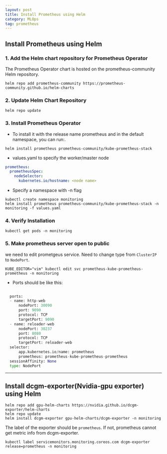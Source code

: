 ```yaml
---
layout: post
title: Install Prometheus using Helm
category: MLOps
tag: prometheus
---
```


## Install Prometheus using Helm

### 1. Add the Helm chart repository for Prometheus Operator

The Prometheus Operator chart is hosted on the prometheus-community Helm repository. 
```
helm repo add prometheus-community https://prometheus-community.github.io/helm-charts
```

### 2. Update Helm Chart Repository
```
helm repo update
```

### 3. Install Prometheus Operator

- To install it with the release name prometheus and in the default namespace, you can run:.
```
helm install prometheus prometheus-community/kube-prometheus-stack
```

- values.yaml to specify the worker/master node 
```yaml
prometheus:
  prometheusSpec:
    nodeSelector:
      kubernetes.io/hostname: <node name>
```

- Specify a namespace with -n flag
```
kubectl create namespace monitoring
helm install prometheus prometheus-community/kube-prometheus-stack -n monitoring -f values.yaml
```

### 4. Verify Installation
```
kubectl get pods -n monitoring
```

### 5. Make prometheus server open to public 

we need to edit prometgeus service. Need to change type from `ClusterIP` to `NodePort`.
```
KUBE_EDITOR="vim" kubectl edit svc prometheus-kube-prometheus-prometheus -n monitoring
```    

- Ports should be like this:
```python
  
  ports:
  - name: http-web
      nodePort: 30090
      port: 9090
      protocol: TCP
      targetPort: 9090
  - name: reloader-web
      nodePort: 30237
      port: 8080
      protocol: TCP
      targetPort: reloader-web
  selector:
      app.kubernetes.io/name: prometheus
      prometheus: prometheus-kube-prometheus-prometheus
  sessionAffinity: None
  type: NodePort

```

---------------------
## Install dcgm-exporter(Nvidia-gpu exporter) using Helm
```
helm repo add gpu-helm-charts https://nvidia.github.io/dcgm-exporter/helm-charts
helm repo update
helm install dcgm-exporter gpu-helm-charts/dcgm-exporter -n monitoring
```

The label of the exporter should be `prometheus`. 
If not, prometheus cannot get metric info from dcgm-exporter.
```
kubectl label servicemonitors.monitoring.coreos.com dcgm-exporter release=prometheus -n monitoring
```
